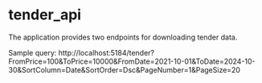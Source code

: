 # tender_api


The application provides two endpoints for downloading tender data.


Sample query:
http://localhost:5184/tender?FromPrice=100&ToPrice=10000&FromDate=2021-10-01&ToDate=2024-10-30&SortColumn=Date&SortOrder=Dsc&PageNumber=1&PageSize=20
